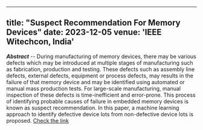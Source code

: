 
---
title: "Suspect Recommendation For Memory Devices"
date: 2023-12-05
venue: 'IEEE Witechcon, India'
---


_**Abstract**_ -- During manufacturing of memory devices, there may be various defects which may be introduced at multiple stages of manufacturing such as fabrication, production and testing. These defects such as assembly line defects, external defects, equipment or process defects, may results in the failure of that memory device and may be identified using automated or manual mass production tests. For large-scale manufacturing, manual inspection of these defects is time-inefficient and error-prone. This process of identifying probable causes of failure in embedded memory devices is known as suspect recommendation. In this paper, a machine learning approach to identify defective device lots from non-defective device lots is proposed. 
[Check the link](https://ieeexplore.ieee.org/abstract/document/10277244)




